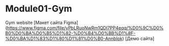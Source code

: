 # Module01-Gym
Gym website
[Макет сайта Figma] (https://www.figma.com/file/yPbLRuoNwRm1QDl7PP4eqq/%D0%9C%D0%B0%D0%BA%D0%B5%D1%82-%D0%B4%D0%BB%D1%8F-%D0%BA%D1%83%D1%80%D1%81%D0%B0-Annblok)
[Демо сайта] 
